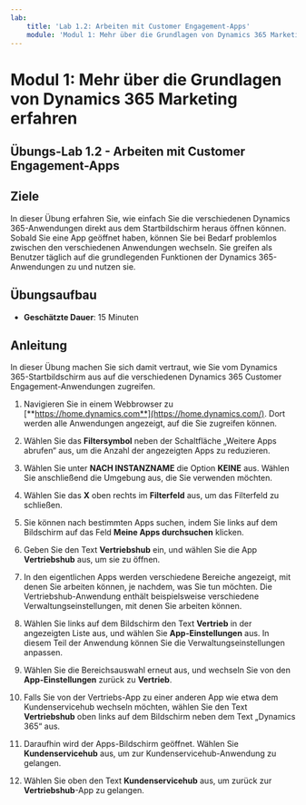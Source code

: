 ```yaml
---
lab:
    title: 'Lab 1.2: Arbeiten mit Customer Engagement-Apps'
    module: 'Modul 1: Mehr über die Grundlagen von Dynamics 365 Marketing erfahren'
---
```


Modul 1: Mehr über die Grundlagen von Dynamics 365 Marketing erfahren
========================

## Übungs-Lab 1.2 - Arbeiten mit Customer Engagement-Apps 

## Ziele

In dieser Übung erfahren Sie, wie einfach Sie die verschiedenen Dynamics 365-Anwendungen direkt aus dem Startbildschirm heraus öffnen können. Sobald Sie eine App geöffnet haben, können Sie bei Bedarf problemlos zwischen den verschiedenen Anwendungen wechseln. Sie greifen als Benutzer täglich auf die grundlegenden Funktionen der Dynamics 365-Anwendungen zu und nutzen sie.


## Übungsaufbau

  - **Geschätzte Dauer**: 15 Minuten

## Anleitung

In dieser Übung machen Sie sich damit vertraut, wie Sie vom Dynamics 365-Startbildschirm aus auf die verschiedenen Dynamics 365 Customer Engagement-Anwendungen zugreifen. 

1. Navigieren Sie in einem Webbrowser zu [**https://home.dynamics.com**](https://home.dynamics.com/). Dort werden alle Anwendungen angezeigt, auf die Sie zugreifen können. 

2. Wählen Sie das **Filtersymbol** neben der Schaltfläche „Weitere Apps abrufen“ aus, um die Anzahl der angezeigten Apps zu reduzieren. 

3. Wählen Sie unter **NACH INSTANZNAME** die Option **KEINE** aus. Wählen Sie anschließend die Umgebung aus, die Sie verwenden möchten. 

4. Wählen Sie das **X** oben rechts im **Filterfeld** aus, um das Filterfeld zu schließen. 

5. Sie können nach bestimmten Apps suchen, indem Sie links auf dem Bildschirm auf das Feld **Meine Apps durchsuchen** klicken. 

6. Geben Sie den Text **Vertriebshub** ein, und wählen Sie die App **Vertriebshub** aus, um sie zu öffnen. 

7. In den eigentlichen Apps werden verschiedene Bereiche angezeigt, mit denen Sie arbeiten können, je nachdem, was Sie tun möchten. Die Vertriebshub-Anwendung enthält beispielsweise verschiedene Verwaltungseinstellungen, mit denen Sie arbeiten können. 

8. Wählen Sie links auf dem Bildschirm den Text **Vertrieb** in der angezeigten Liste aus, und wählen Sie **App-Einstellungen** aus. In diesem Teil der Anwendung können Sie die Verwaltungseinstellungen anpassen. 

9. Wählen Sie die Bereichsauswahl erneut aus, und wechseln Sie von den **App-Einstellungen** zurück zu **Vertrieb**.

10. Falls Sie von der Vertriebs-App zu einer anderen App wie etwa dem Kundenservicehub wechseln möchten, wählen Sie den Text **Vertriebshub** oben links auf dem Bildschirm neben dem Text „Dynamics 365“ aus. 

11. Daraufhin wird der Apps-Bildschirm geöffnet. Wählen Sie **Kundenservicehub** aus, um zur Kundenservicehub-Anwendung zu gelangen. 

12. Wählen Sie oben den Text **Kundenservicehub** aus, um zurück zur **Vertriebshub**-App zu gelangen. 
